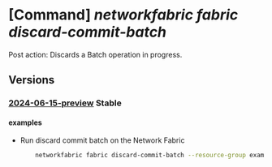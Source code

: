 # [Command] _networkfabric fabric discard-commit-batch_

Post action: Discards a Batch operation in progress.

## Versions

### [2024-06-15-preview](/Resources/mgmt-plane/L3N1YnNjcmlwdGlvbnMve30vcmVzb3VyY2Vncm91cHMve30vcHJvdmlkZXJzL21pY3Jvc29mdC5tYW5hZ2VkbmV0d29ya2ZhYnJpYy9uZXR3b3JrZmFicmljcy97fS9kaXNjYXJkY29tbWl0YmF0Y2g=/2024-06-15-preview.xml) **Stable**

<!-- mgmt-plane /subscriptions/{}/resourcegroups/{}/providers/microsoft.managednetworkfabric/networkfabrics/{}/discardcommitbatch 2024-06-15-preview -->

#### examples

- Run discard commit batch on the Network Fabric
    ```bash
        networkfabric fabric discard-commit-batch --resource-group example-rg --resource-name example-fabric --commit-batch-id batchId1
    ```
